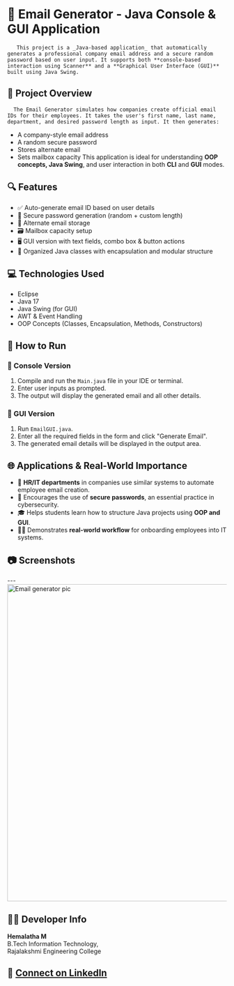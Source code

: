 # 📧 Email Generator - Java Console & GUI Application
       This project is a _Java-based application_ that automatically generates a professional company email address and a secure random password based on user input. It supports both **console-based interaction using Scanner** and a **Graphical User Interface (GUI)** built using Java Swing.

## 📝 Project Overview
      The Email Generator simulates how companies create official email IDs for their employees. It takes the user's first name, last name, department, and desired password length as input. It then generates:
- A company-style email address
- A random secure password
- Stores alternate email
- Sets mailbox capacity
This application is ideal for understanding **OOP concepts, Java Swing**, and user interaction in both **CLI** and **GUI** modes.

## 🔍 Features
- ✅ Auto-generate email ID based on user details  
- 🔐 Secure password generation (random + custom length)  
- 📨 Alternate email storage  
- 🗃️ Mailbox capacity setup  
- 🖥️ GUI version with text fields, combo box & button actions  
- 🧪 Organized Java classes with encapsulation and modular structure  

## 💻 Technologies Used
- Eclipse
- Java 17  
- Java Swing (for GUI)  
- AWT & Event Handling  
- OOP Concepts (Classes, Encapsulation, Methods, Constructors)

## 🚀 How to Run

### 📍 Console Version
1. Compile and run the `Main.java` file in your IDE or terminal.
2. Enter user inputs as prompted.
3. The output will display the generated email and all other details.

### 📍 GUI Version
1. Run `EmailGUI.java`.
2. Enter all the required fields in the form and click "Generate Email".
3. The generated email details will be displayed in the output area.

## 🌐 Applications & Real-World Importance
- 💼 **HR/IT departments** in companies use similar systems to automate employee email creation.
- 🔐 Encourages the use of **secure passwords**, an essential practice in cybersecurity.
- 🎓 Helps students learn how to structure Java projects using **OOP and GUI**.
- 🧑‍💻 Demonstrates **real-world workflow** for onboarding employees into IT systems.

## 📷 Screenshots
---<img width="1366" height="727" alt="Email generator pic" src="https://github.com/user-attachments/assets/e2bc1794-bed9-4661-8000-5e103265aec7" />

## 🙋‍♀️ Developer Info
**Hemalatha M**  
B.Tech Information Technology,  
Rajalakshmi Engineering College  

🔗 [Connect on LinkedIn](https://www.linkedin.com/in/hemalatha-m-064190332?utm_source=share&utm_campaign=share_via&utm_content=profile&utm_medium=android_app)  
---
